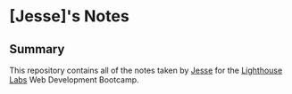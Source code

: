 # [Jesse]'s Notes
## Summary 

This repository contains all of the notes taken by [Jesse](https://github.com/s-jesse) for the [Lighthouse Labs](https://www.lighthouselabs.ca) Web Development Bootcamp.
